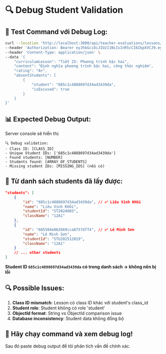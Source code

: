 # 🔍 Debug Student Validation

## 🚀 **Test Command với Debug Log:**

```bash
curl --location 'http://localhost:3000/api/teacher-evaluations/lessons/685cbfa0f3b618a9802fb0ef/evaluate' \
--header 'Authorization: Bearer eyJhbGciOiJIUzI1NiIsInR5cCI6IkpXVCJ9.eyJpZCI6IjY4NTU4MDAzMDY3MmZlYTU4NjU4MjdkMSIsImlhdCI6MTc1MTE3NzY4NiwiZXhwIjoxNzUxMjY0MDg2fQ.hDUwrqxQ9a06dnxMHy-8Ky7Wv_pPATD0LOC8sf5-MGQ' \
--header 'Content-Type: application/json' \
--data '{
    "curriculumLesson": "Tiết 25: Phương trình bậc hai",
    "content": "Định nghĩa phương trình bậc hai, công thức nghiệm",
    "rating": "A+",
    "absentStudents": [
        {
            "student": "685c1c4888697d34ad3439da",
            "isExcused": true
        }
    ]
}'
```

## 📊 **Expected Debug Output:**

Server console sẽ hiển thị:
```
🔍 Debug validation:
- Class ID: [CLASS_ID]
- Unique Student IDs: ['685c1c4888697d34ad3439da']
- Found students: [NUMBER]
- Students found: [ARRAY_OF_STUDENTS]
- Missing student IDs: [MISSING_IDS] (nếu có)
```

## 🎯 **Từ danh sách students đã lấy được:**

```json
"students": [
    {
        "id": "685c1c4888697d34ad3439da", // ✅ Liêu Vinh KHôi
        "name": "Liêu Vinh KHôi",
        "studentId": "ST2024003",
        "className": "12A1"
    },
    {
        "id": "685584e862669cca8757dff4", // ✅ Lê Minh Sơn
        "name": "Lê Minh Sơn", 
        "studentId": "STU202512019",
        "className": "12A1"
    }
    // ... other students
]
```

**Student ID `685c1c4888697d34ad3439da` có trong danh sách → không nên bị lỗi**

## 🔍 **Possible Issues:**

1. **Class ID mismatch**: Lesson có class ID khác với student's class_id
2. **Student role**: Student không có role 'student'
3. **ObjectId format**: String vs ObjectId comparison issue
4. **Database inconsistency**: Student data không đồng bộ

## 🚀 **Hãy chạy command và xem debug log!**

Sau đó paste debug output để tôi phân tích vấn đề chính xác. 